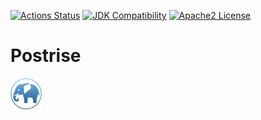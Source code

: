 [![Actions Status](https://github.com/adoninx-org/Postrise/workflows/manual_build.yml/badge.svg)](https://github.com/adonix-org/Postrise/actions)
[![JDK Compatibility](https://img.shields.io/badge/JDK_Compatibility-11+-blue.svg)](#)
[![Apache2 License](https://img.shields.io/badge/license-Aache2.0-blue.svg)](https://github.com/adonix-org/Postrise/blob/master/LICENSE)

# Postrise

<img src="./img/postrise.png" width=50px>
